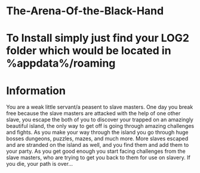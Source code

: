 The-Arena-Of-the-Black-Hand
===========================
To Install simply just find your LOG2 folder which would be located in %appdata%/roaming
===========================
Information
===========================
You are a weak little servant/a peasent to slave masters.
One day you break free because the slave masters are attacked
with the help of one other slave, you escape the both of you to
discover your trapped on an amazingly beautiful island, the only
way to get off is going through amazing challenges and fights. As
you make your way through the island you go through huge bosses
dungeons, puzzles, mazes, and much more. More slaves escaped and
are stranded on the island as well, and you find them and add them
to your party. As you get good enough you start facing challenges
from the slave masters, who are trying to get you back to them for
use on slavery. If you die, your path is over...
